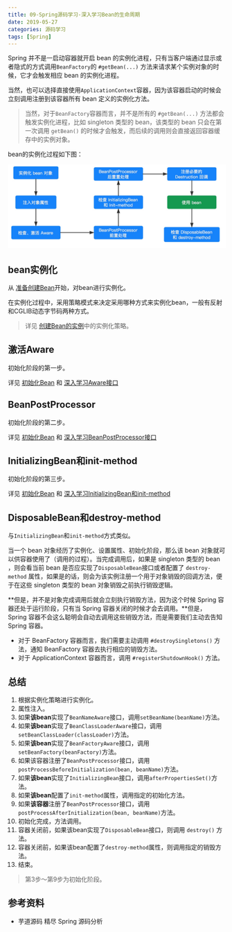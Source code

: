 ```yaml
---
title: 09-Spring源码学习-深入学习Bean的生命周期
date: 2019-05-27
categories: 源码学习
tags: [Spring]
---
```


 Spring 并不是一启动容器就开启 bean 的实例化进程，只有当客户端通过显示或者隐式的方式调用`BeanFactory`的 `#getBean(...)` 方法来请求某个实例对象的时候，它才会触发相应 bean 的实例化进程。

当然，也可以选择直接使用`ApplicationContext`容器，因为该容器启动的时候会立刻调用注册到该容器所有 bean 定义的实例化方法。

> 当然，对于`BeanFactory`容器而言，并不是所有的 `#getBean(...)` 方法都会触发实例化进程，比如 singleton 类型的 bean，该类型的 bean 只会在第一次调用 `getBean()` 的时候才会触发，而后续的调用则会直接返回容器缓存中的实例对象。

bean的实例化过程如下图：

![bean的实例化过程](images/bean的实例化过程.jpg)



## bean实例化

从 [准备创建Bean](05.8.1-Spring源码学习-IOC-加载Bean-准备创建Bean.md)开始，对bean进行实例化。

在实例化过程中，采用策略模式来决定采用哪种方式来实例化bean，一般有反射和CGLIB动态字节码两种方式。

> 详见 [创建Bean的实例](05.8.2-Spring源码学习-IOC-加载Bean-创建Bean-创建Bean的实例.md)中的实例化策略。



## 激活Aware

初始化阶段的第一步。

详见 [初始化Bean](05.8.6-Spring源码学习-IOC-加载Bean-创建Bean-初始化Bean.md) 和 [深入学习Aware接口](06-Spring源码学习-深入学习Aware接口.md)

## BeanPostProcessor

初始化阶段的第二步。

详见 [初始化Bean](05.8.6-Spring源码学习-IOC-加载Bean-创建Bean-初始化Bean.md) 和 [深入学习BeanPostProcessor接口](07-Spring源码学习-深入学习BeanPostProcessor接口.md)

## InitializingBean和init-method

初始化阶段的第三步。

详见 [初始化Bean](05.8.6-Spring源码学习-IOC-加载Bean-创建Bean-初始化Bean.md) 和 [深入学习InitializingBean和init-method](08-Spring源码学习-深入学习InitializingBean和init-method.md)

## DisposableBean和destroy-method

与`InitializingBean`和`init-method`方式类似。

当一个 bean 对象经历了实例化、设置属性、初始化阶段，那么该 bean 对象就可以供容器使用了（调用的过程）。当完成调用后，如果是 singleton 类型的 bean ，则会看当前 bean 是否应实现了`DisposableBean`接口或者配置了 `destroy-method` 属性，如果是的话，则会为该实例注册一个用于对象销毁的回调方法，便于在这些 singleton 类型的 bean 对象销毁之前执行销毁逻辑。

**但是，并不是对象完成调用后就会立刻执行销毁方法，因为这个时候 Spring 容器还处于运行阶段，只有当 Spring 容器关闭的时候才会去调用。**但是， Spring 容器不会这么聪明会自动去调用这些销毁方法，而是需要我们主动去告知 Spring 容器。

- 对于 BeanFactory 容器而言，我们需要主动调用 `#destroySingletons()` 方法，通知 BeanFactory 容器去执行相应的销毁方法。
- 对于 ApplicationContext 容器而言，调用 `#registerShutdownHook()` 方法。

## 总结

1. 根据实例化策略进行实例化。
2. 属性注入。
3. 如果**该bean**实现了`BeanNameAware`接口，调用`setBeanName(beanName)`方法。
4. 如果**该bean**实现了`BeanClassLoaderAware`接口，调用`setBeanClassLoader(classLoader)`方法。
5. 如果**该bean**实现了`BeanFactoryAware`接口，调用`setBeanFactory(beanFactory)`方法。
6. 如果该容器注册了`BeanPostProcessor`接口，调用`postProcessBeforeInitialization(bean, beanName)`方法。
7. 如果**该bean**实现了`InitializingBean`接口，调用`afterPropertiesSet()`方法。
8. 如果**该bean**配置了`init-method`属性，调用指定的初始化方法。
9. 如果**该容器**注册了`BeanPostProcessor`接口，调用`postProcessAfterInitialization(bean, beanName)`方法。
10. 初始化完成，方法调用。
11. 容器关闭前，如果该bean实现了`DisposableBean`接口，则调用 `destroy()` 方法。
12. 容器关闭前，如果该bean配置了`destroy-method`属性，则调用指定的销毁方法。
13. 结束。

> 第3步～第9步为初始化阶段。

## 参考资料

- 芋道源码 精尽 Spring 源码分析